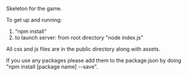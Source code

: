 Skeleton for the game.

To get up and running:

1. "npm install"
2. to launch server: from root directory "node index.js"

All css and js files are in the public directory along with assets.

If you use any packages please add them to the package.json by doing "npm install [package name] --save".

